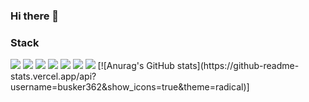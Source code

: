 ### Hi there 👋

<h3 align="left"> Stack </h3>
<div align="left">
  <img src="https://img.shields.io/badge/%20JAVA%20-blue?style=flat-square" />
  <img src="https://img.shields.io/badge/JavaScript%20-yellow?style=flat-square&logo=javascript&logoColor=black" />
  <img src="https://img.shields.io/badge/HTML-%20%23E34F26?style=flat-square&logo=HTML5&logoColor=black"/ >
  <img src="https://img.shields.io/badge/CSS%20-%20%231572B6?style=flat-square&logo=CSS3&logoColor=black" />
  <img src="https://img.shields.io/badge/MySQL-%234479A1?style=flat-square&logo=MySQL&logoColor=black" />
  <img src="https://img.shields.io/badge/Spring%20-%20%236DB33F?style=flat-square&logo=Spring&logoColor=black" />
  <img src="https://img.shields.io/badge/SpringBoot%20-%20%236DB33F?style=flat-square&logo=SpringBoot&logoColor=black" />
    [![Anurag's GitHub stats](https://github-readme-stats.vercel.app/api?username=busker362&show_icons=true&theme=radical)]
</div>

<!--
**busker362/busker362** is a ✨ _special_ ✨ repository because its `README.md` (this file) appears on your GitHub profile.

Here are some ideas to get you started:

- 🔭 I’m currently working on ...
- 🌱 I’m currently learning ...
- 👯 I’m looking to collaborate on ...
- 🤔 I’m looking for help with ...
- 💬 Ask me about ...
- 📫 How to reach me: ...
- 😄 Pronouns: ...
- ⚡ Fun fact: ...
-->
